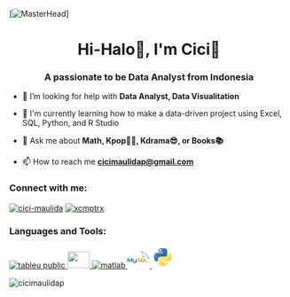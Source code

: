 [![MasterHead](https://i.pinimg.com/originals/8c/95/c5/8c95c506426a804343f29d3f2dd18bea.png)]
<h1 align="center">Hi-Halo👋, I'm Cici🐼</h1>
<h3 align="center">A passionate to be Data Analyst from Indonesia</h3>


- 🤝 I’m looking for help with **Data Analyst, Data Visualitation**

- 🌱 I'm currently learning how to make a data-driven project using Excel, SQL, Python, and R Studio

- 💬 Ask me about **Math, Kpop💃🕺, Kdrama😎, or Books📚**

- 📫 How to reach me **cicimaulidap@gmail.com**

<h3 align="left">Connect with me:</h3>
<p align="left">
<a href="https://linkedin.com/in/cici-maulida" target="blank"><img align="center" src="https://raw.githubusercontent.com/rahuldkjain/github-profile-readme-generator/master/src/images/icons/Social/linked-in-alt.svg" alt="cici-maulida" height="30" width="40" /></a>
<a href="https://instagram.com/xcmptrx" target="blank"><img align="center" src="https://raw.githubusercontent.com/rahuldkjain/github-profile-readme-generator/master/src/images/icons/Social/instagram.svg" alt="xcmptrx" height="30" width="40" /></a>
</p>

<h3 align="left">Languages and Tools:</h3>
<p align="left"> <a href="https://www.public.tableu.com" target="_blank" rel="noreferrer"> <img src="https://cdns.tblsft.com/sites/all/themes/tabwat/logo.png" alt="tableu public" width="100" height="30"/> </a> <a href="https://lookerstudio.google.com" target="_blank" rel="noreferrer"> <img src="https://www.svgrepo.com/show/354011/looker.svg" width="40" height="30"/> </a> <a href="https://www.mathworks.com/" target="_blank" rel="noreferrer"> <img src="https://upload.wikimedia.org/wikipedia/commons/2/21/Matlab_Logo.png" alt="matlab" width="40" height="40"/> </a> <a href="https://www.mysql.com/" target="_blank" rel="noreferrer"> <img src="https://raw.githubusercontent.com/devicons/devicon/master/icons/mysql/mysql-original-wordmark.svg" alt="mysql" width="40" height="40"/> </a> <a href="https://www.python.org" target="_blank" rel="noreferrer"> <img src="https://raw.githubusercontent.com/devicons/devicon/master/icons/python/python-original.svg" alt="python" width="40" height="40"/> </a> </p>

<p><img align="center" src="https://github-readme-stats.vercel.app/api/top-langs?username=cicimaulidap&show_icons=true&locale=en&layout=compact" alt="cicimaulidap" /></p>
